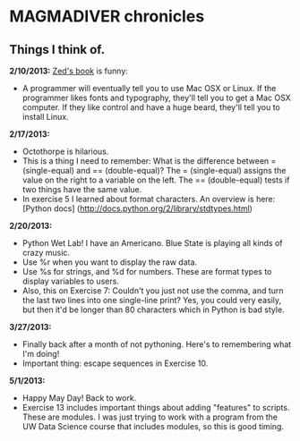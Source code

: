MAGMADIVER chronicles
=====================
Things I think of.
---------------------

**2/10/2013:**
[Zed's book](http://learnpythonthehardway.org/book/ex0.html) is funny:
* A programmer will eventually tell you to use Mac OSX or Linux. If the programmer likes fonts and typography, they'll tell you to get a Mac OSX computer. If they like control and have a huge beard, they'll tell you to install Linux.

**2/17/2013:**
* Octothorpe is hilarious. 
* This is a thing I need to remember: What is the difference between = (single-equal) and == (double-equal)? The = (single-equal) assigns the value on the right to a variable on the left. The == (double-equal) tests if two things have the same value.
* In exercise 5 I learned about format characters. An overview is here: [Python docs] (http://docs.python.org/2/library/stdtypes.html)  

**2/20/2013:**
* Python Wet Lab! I have an Americano. Blue State is playing all kinds of crazy music. 
* Use %r when you want to display the raw data. 
* Use %s for strings, and %d for numbers. These are format types to display variables to users.
* Also, this on Exercise 7: Couldn't you just not use the comma, and turn the last two lines into one single-line print? Yes, you could very easily, but then it'd be longer than 80 characters which in Python is bad style.

**3/27/2013:**
* Finally back after a month of not pythoning. Here's to remembering what I'm doing!
* Important thing: escape sequences in Exercise 10. 

**5/1/2013:**
* Happy May Day! Back to work.
* Exercise 13 includes important things about adding "features" to scripts. These are modules. I was just trying to work with a program from the UW Data Science course that includes modules, so this is good timing.